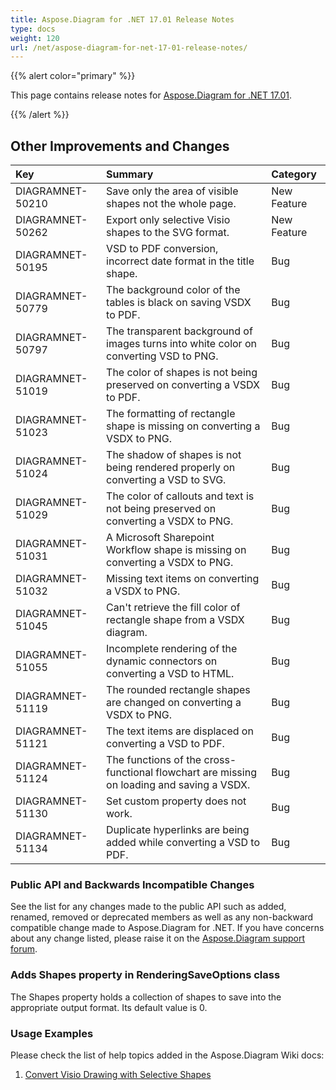 ```yaml
---
title: Aspose.Diagram for .NET 17.01 Release Notes
type: docs
weight: 120
url: /net/aspose-diagram-for-net-17-01-release-notes/
---
```


{{% alert color="primary" %}} 

This page contains release notes for [Aspose.Diagram for .NET 17.01](https://www.nuget.org/packages/Aspose.Diagram/17.1.0).

{{% /alert %}} 
## **Other Improvements and Changes**

|**Key**|**Summary**|**Category**|
| :- | :- | :- |
|DIAGRAMNET-50210|Save only the area of visible shapes not the whole page.|New Feature|
|DIAGRAMNET-50262|Export only selective Visio shapes to the SVG format.|New Feature|
|DIAGRAMNET-50195|VSD to PDF conversion, incorrect date format in the title shape.|Bug|
|DIAGRAMNET-50779|The background color of the tables is black on saving VSDX to PDF.|Bug|
|DIAGRAMNET-50797|The transparent background of images turns into white color on converting VSD to PNG.|Bug|
|DIAGRAMNET-51019|The color of shapes is not being preserved on converting a VSDX to PDF.|Bug|
|DIAGRAMNET-51023|The formatting of rectangle shape is missing on converting a VSDX to PNG.|Bug|
|DIAGRAMNET-51024|The shadow of shapes is not being rendered properly on converting a VSD to SVG.|Bug|
|DIAGRAMNET-51029|The color of callouts and text is not being preserved on converting a VSDX to PNG.|Bug|
|DIAGRAMNET-51031|A Microsoft Sharepoint Workflow shape is missing on converting a VSDX to PNG.|Bug|
|DIAGRAMNET-51032|Missing text items on converting a VSDX to PNG.|Bug|
|DIAGRAMNET-51045|Can't retrieve the fill color of rectangle shape from a VSDX diagram.|Bug|
|DIAGRAMNET-51055|Incomplete rendering of the dynamic connectors on converting a VSD to HTML.|Bug|
|DIAGRAMNET-51119|The rounded rectangle shapes are changed on converting a VSDX to PNG.|Bug|
|DIAGRAMNET-51121|The text items are displaced on converting a VSD to PDF.|Bug|
|DIAGRAMNET-51124|The functions of the cross-functional flowchart are missing on loading and saving a VSDX.|Bug|
|DIAGRAMNET-51130|Set custom property does not work.|Bug|
|DIAGRAMNET-51134|Duplicate hyperlinks are being added while converting a VSD to PDF.|Bug|
### **Public API and Backwards Incompatible Changes**
See the list for any changes made to the public API such as added, renamed, removed or deprecated members as well as any non-backward compatible change made to Aspose.Diagram for .NET. If you have concerns about any change listed, please raise it on the [Aspose.Diagram support forum](https://forum.aspose.com/c/diagram/17).
### **Adds Shapes property in RenderingSaveOptions class**
The Shapes property holds a collection of shapes to save into the appropriate output format. Its default value is 0.
### **Usage Examples**
Please check the list of help topics added in the Aspose.Diagram Wiki docs:

1. [Convert Visio Drawing with Selective Shapes](https://docs.aspose.com/diagram/net/convert-visio-to-pdf/)
